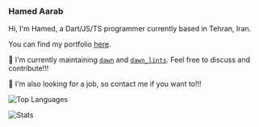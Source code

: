 ### Hamed Aarab

Hi, I'm Hamed, a Dart/JS/TS programmer currently based in Tehran, Iran.

You can find my portfolio [here](https://hawmex-portfolio.netlify.app).

💬 I'm currently maintaining [`dawn`](https://github.com/Hawmex/dawn)
and [`dawn_lints`](https://github.com/Hawmex/dawn_lints).
Feel free to discuss and contribute!!!

🌱 I'm also looking for a job, so contact me if you want to!!!

![Top Languages](https://github-readme-stats.vercel.app/api/top-langs/?username=hawmex)

![Stats](https://github-readme-stats.vercel.app/api?username=hawmex&show_icons=true&count_private=true)
